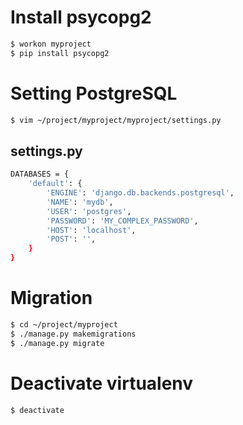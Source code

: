 # Install psycopg2
```sh
$ workon myproject
$ pip install psycopg2
```

# Setting PostgreSQL
```sh
$ vim ~/project/myproject/myproject/settings.py
```
## settings.py
```sh
DATABASES = {
    'default': {
        'ENGINE': 'django.db.backends.postgresql',
        'NAME': 'mydb',
        'USER': 'postgres',
        'PASSWORD': 'MY_COMPLEX_PASSWORD',
        'HOST': 'localhost',
        'POST': '',
    }
}
```

# Migration
```sh
$ cd ~/project/myproject
$ ./manage.py makemigrations
$ ./manage.py migrate
```

# Deactivate virtualenv
```sh
$ deactivate
```

